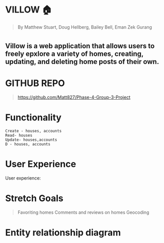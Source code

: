 
# VILLOW 🏠
> By Matthew Stuart, Doug Hellberg, Bailey Bell, Eman Zek Gurang
#
## Villow is a web application that allows users to freely epxlore a variety of homes, creating, updating, and deleting home posts of their own.

# GITHUB REPO
> https://github.com/Matt827/Phase-4-Group-3-Project

# Functionality

    Create - houses, accounts
    Read- houses
    Update- houses,accounts
    D - houses, accounts

# User Experience
User experience:



# Stretch Goals
> Favoriting homes
> Comments and reviews on homes
> Geocoding


# Entity relationship diagram 


